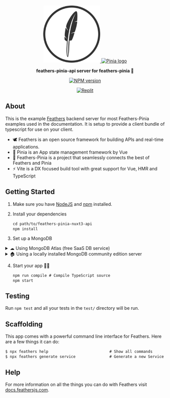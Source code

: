 <p align="center">
  <a href="https://feathersjs.com" target="_blank" rel="noopener noreferrer">
    <img width="180" src="https://raw.githubusercontent.com/feathersjs/feathers/2b89e0b7fceb42f92c9139f16f3291fa3ff560f1/docs/public/feathersjs.svg" alt="Feathers logo">
  </a>
  <a href="https://github.com/marshallswain/feathers-pinia#readme" target="_blank" rel="noopener noreferrer">
    <img width="180" src="https://pinia.vuejs.org/logo.svg" alt="Pinia logo">
  </a>
</p>


<p align="center">
<b>feathers-pinia-api server for feathers-pinia 🍍</b>
</p>

<p align="center">
<a href="https://github.com/feathersjs/feathers-chat/actions?query=workflow%3ACI" target="__blank"><img src="https://github.com/feathersjs/feathers-chat/workflows/CI/badge.svg" alt="NPM version"></a>
</p>

<p align="center">
  <a href="https://replit.com/new/github/marshallswain/feathers-pinia-api"><img src="https://replit.com/badge?caption=Try%20Feathers-Pinia" alt="Replit"></a> 
</p>

## About

This is the example [Feathers](http://feathersjs.com) backend server for most Feathers-Pinia examples used in the documentation.
It is setup to provide a client bundle of typescript for use on your client.

- 🕊 Feathers is an open source framework for building APIs and real-time applications.
- 🍍 Pinia is an App state management framework by Vue
- 🦜 Feathers-Pinia is a project that seamlessly connects the best of Feathers and Pinia
- ⚡ Vite is a DX focused build tool with great support for Vue, HMR and TypeScript

## Getting Started

1. Make sure you have [NodeJS](https://nodejs.org/) and [npm](https://www.npmjs.com/) installed.
2. Install your dependencies

    ```
    cd path/to/feathers-pinia-nuxt3-api
    npm install
    ```

3. Set up a MongoDB

<details>
<summary>☁ Using MongoDB Atlas (free SaaS DB service)</summary>

1. Follow the instructions on how to setup a DB https://www.mongodb.com/docs/atlas/tutorial/deploy-free-tier-cluster/  
2. Copy the NodeJS driver URL  
3. Paste in the mongodb key of `config/default.json` replacing `"mongodb": "mongodb://127.0.0.1:27017/xxx",` in the process.
    - Where xxx is the name of the database.
    - A database name in your URI is required.
    
</details>

<details>
<summary>🏠 Using a locally installed MongoDB community edition server</summary>

    a. Download the community edition: https://www.mongodb.com/try/download/community  
    b. Set up the data storage folder:
    
      Windows
      ```
      mkdir C:\data
      mkdir C:\data\db
      ```
        
      MacOS / Linux
      ```
      mkdir -p /data/db
      sudo chown -R `id -un` /data/db
      ```
        
    c. Start MongoDB
      ```
      ./mongod
      ```
</details>

4. Start your app 🧑‍🚀

    ```
    npm run compile # Compile TypeScript source
    npm start
    ```

## Testing

Run `npm test` and all your tests in the `test/` directory will be run.

## Scaffolding

This app comes with a powerful command line interface for Feathers. Here are a few things it can do:

```
$ npx feathers help                           # Show all commands
$ npx feathers generate service               # Generate a new Service
```

## Help

For more information on all the things you can do with Feathers visit [docs.feathersjs.com](http://docs.feathersjs.com).
